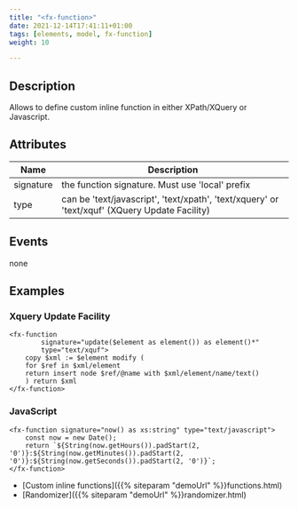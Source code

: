 ```yaml
---
title: "<fx-function>"
date: 2021-12-14T17:41:11+01:00
tags: [elements, model, fx-function]
weight: 10

---
```


## Description

Allows to define custom inline function in either XPath/XQuery or Javascript.

## Attributes

| Name | Description |
|------|-------------|
|signature| the function signature. Must use 'local' prefix |
|type| can be 'text/javascript', 'text/xpath', 'text/xquery' or 'text/xquf' (XQuery Update Facility) |

## Events

none

## Examples

### Xquery Update Facility

```
<fx-function
        signature="update($element as element()) as element()*"
        type="text/xquf">
    copy $xml := $element modify (
    for $ref in $xml/element
    return insert node $ref/@name with $xml/element/name/text()
    ) return $xml
</fx-function>
```

### JavaScript

```
<fx-function signature="now() as xs:string" type="text/javascript">
    const now = new Date();
    return `${String(now.getHours()).padStart(2, '0')}:${String(now.getMinutes()).padStart(2, '0')}:${String(now.getSeconds()).padStart(2, '0')}`;
</fx-function>
```


* [Custom inline functions]({{% siteparam "demoUrl" %}}functions.html)
* [Randomizer]({{% siteparam "demoUrl" %}}randomizer.html)



